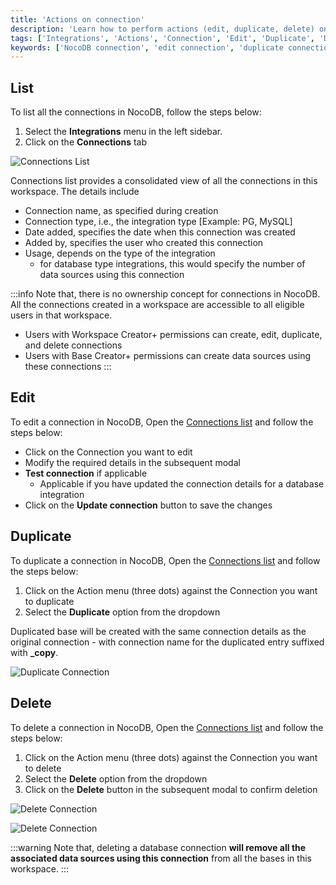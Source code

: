 ```yaml
---
title: 'Actions on connection'
description: 'Learn how to perform actions (edit, duplicate, delete) on a connection in NocoDB.'
tags: ['Integrations', 'Actions', 'Connection', 'Edit', 'Duplicate', 'Delete']
keywords: ['NocoDB connection', 'edit connection', 'duplicate connection', 'delete connection']
---
```


## List
To list all the connections in NocoDB, follow the steps below:
1. Select the **Integrations** menu in the left sidebar.
2. Click on the **Connections** tab

![Connections List](/img/v2/integrations/connections-list.png)

Connections list provides a consolidated view of all the connections in this workspace. The details include
- Connection name, as specified during creation
- Connection type, i.e., the integration type [Example: PG, MySQL]
- Date added, specifies the date when this connection was created
- Added by, specifies the user who created this connection
- Usage, depends on the type of the integration
  - for database type integrations, this would specify the number of data sources using this connection

:::info
Note that, there is no ownership concept for connections in NocoDB. All the connections created in a workspace are accessible to all eligible users in that workspace.
- Users with Workspace Creator+ permissions can create, edit, duplicate, and delete connections
- Users with Base Creator+ permissions can create data sources using these connections
:::


## Edit
To edit a connection in NocoDB, Open the [Connections list](#list) and follow the steps below:
- Click on the Connection you want to edit
- Modify the required details in the subsequent modal
- **Test connection** if applicable 
  - Applicable if you have updated the connection details for a database integration
- Click on the **Update connection** button to save the changes

## Duplicate

To duplicate a connection in NocoDB, Open the [Connections list](#list) and follow the steps below:
1. Click on the Action menu (three dots) against the Connection you want to duplicate
2. Select the **Duplicate** option from the dropdown

Duplicated base will be created with the same connection details as the original connection - with connection name for the duplicated entry suffixed with **_copy**.
  
![Duplicate Connection](/img/v2/integrations/connection-list-actions.png)
  
## Delete

To delete a connection in NocoDB, Open the [Connections list](#list) and follow the steps below:
1. Click on the Action menu (three dots) against the Connection you want to delete
2. Select the **Delete** option from the dropdown
3. Click on the **Delete** button in the subsequent modal to confirm deletion
  
![Delete Connection](/img/v2/integrations/connection-list-actions.png)  
  
![Delete Connection](/img/v2/integrations/connections-delete-confirmation.png)

:::warning
Note that, deleting a database connection **will remove all the associated data sources using this connection** from all the bases in this workspace.
:::